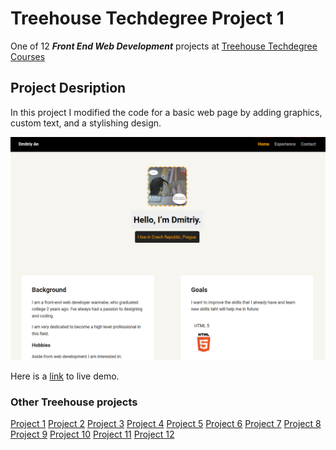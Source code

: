 # Treehouse Techdegree Project 1
One of 12 **_Front End Web Development_** projects at [Treehouse Techdegree Courses](https://teamtreehouse.com/techdegree/front-end-web-development)

## Project Desription
In this project I modified the code for a basic web page by adding graphics, custom text, and a stylishing design.


![creenshot of the website](https://raw.githubusercontent.com/dmitriyaa/storage/master/screenshot--techdegree-project-1.png)

Here is a [link](https://dmitriyaa.github.io/techdegree-project-1) to live demo.

### Other Treehouse projects
[Project 1](https://dmitriyaa.github.io/techdegree-project-1)
[Project 2](https://dmitriyaa.github.io/techdegree-project-2)
[Project 3](https://dmitriyaa.github.io/techdegree-project-3)
[Project 4](https://dmitriyaa.github.io/techdegree-project-4)
[Project 5](https://dmitriyaa.github.io/techdegree-project-5)
[Project 6](https://dmitriyaa.github.io/techdegree-project-6)
[Project 7](https://dmitriyaa.github.io/techdegree-project-7)
[Project 8](https://dmitriyaa.github.io/techdegree-project-8)
[Project 9](https://dmitriyaa.github.io/techdegree-project-9)
[Project 10](https://dmitriyaa.github.io/techdegree-project-10)
[Project 11](https://dmitriyaa.github.io/techdegree-project-11)
[Project 12](https://dmitriyaa.github.io/techdegree-project-12)